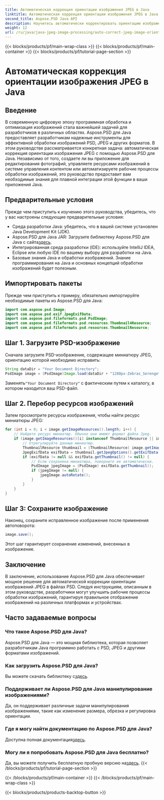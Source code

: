 ```yaml
---
title: Автоматическая коррекция ориентации изображения JPEG в Java
linktitle: Автоматическая коррекция ориентации изображения JPEG в Java
second_title: Aspose.PSD Java API
description: Научитесь автоматически корректировать ориентацию изображения JPEG в Java с помощью Aspose.PSD. Совершенствуйте свои навыки обработки изображений без особых усилий.
weight: 12
url: /ru/java/java-jpeg-image-processing/auto-correct-jpeg-image-orientation-java/
---
```


{{< blocks/products/pf/main-wrap-class >}}
{{< blocks/products/pf/main-container >}}
{{< blocks/products/pf/tutorial-page-section >}}

# Автоматическая коррекция ориентации изображения JPEG в Java

## Введение
В современную цифровую эпоху программная обработка и оптимизация изображений стала важнейшей задачей для разработчиков в различных областях. Aspose.PSD для Java предоставляет разработчикам надежные инструменты для эффективной обработки изображений PSD, JPEG и других форматов. В этом руководстве рассматривается конкретная задача: автоматическая коррекция ориентации изображения JPEG с помощью Aspose.PSD для Java. Независимо от того, создаете ли вы приложение для редактирования фотографий, управляете ресурсами изображений в системе управления контентом или автоматизируете рабочие процессы обработки изображений, это руководство предоставит вам необходимые знания для плавной интеграции этой функции в ваши приложения Java.
## Предварительные условия
Прежде чем приступить к изучению этого руководства, убедитесь, что у вас настроены следующие предварительные условия:
- Среда разработки Java: убедитесь, что в вашей системе установлен Java Development Kit (JDK).
-  Aspose.PSD для Java JAR: Загрузите библиотеку Aspose.PSD для Java с сайта[здесь](https://releases.aspose.com/psd/java/).
- Интегрированная среда разработки (IDE): используйте IntelliJ IDEA, Eclipse или любую IDE по вашему выбору для разработки на Java.
- Базовые знания Java и обработки изображений. Знание программирования на Java и основных концепций обработки изображений будет полезным.

## Импортировать пакеты
Прежде чем приступить к примеру, обязательно импортируйте необходимые пакеты из Aspose.PSD для Java:
```java
import com.aspose.psd.Image;
import com.aspose.psd.exif.JpegExifData;
import com.aspose.psd.fileformats.psd.PsdImage;
import com.aspose.psd.fileformats.psd.resources.Thumbnail4Resource;
import com.aspose.psd.fileformats.psd.resources.ThumbnailResource;
```
## Шаг 1. Загрузите PSD-изображение
Сначала загрузите PSD-изображение, содержащее миниатюру JPEG, ориентацию которой необходимо исправить:
```java
String dataDir = "Your Document Directory";
PsdImage image = (PsdImage)Image.load(dataDir + "1280px-Zebras_Serengeti.psd");
```
 Заменять`"Your Document Directory"` с фактическим путем к каталогу, в котором находится ваш PSD-файл.
## Шаг 2. Перебор ресурсов изображений
Затем просмотрите ресурсы изображения, чтобы найти ресурс миниатюры JPEG:
```java
for (int i = 0; i < image.getImageResources().length; i++) {
    // Найдите ресурс миниатюр. Обычно они имеют формат файла Jpeg.
    if (image.getImageResources()[i] instanceof ThumbnailResource || image.getImageResources()[i] instanceof Thumbnail4Resource) {
        // Отрегулируйте данные миниатюр.
        ThumbnailResource thumbnail = (ThumbnailResource) image.getImageResources()[i];
        JpegExifData exifData = thumbnail.getJpegOptions().getExifData();
        if (exifData != null && exifData.getThumbnail() != null) {
            // Если сохранена миниатюра, поверните ее автоматически.
            PsdImage jpegImage = (PsdImage) exifData.getThumbnail();
            if (jpegImage != null) {
                jpegImage.autoRotate();
            }
        }
    }
}
```
## Шаг 3: Сохраните изображение
Наконец, сохраните исправленное изображение после применения автоповорота:
```java
image.save();
```
Этот шаг гарантирует сохранение изменений, внесенных в изображение.

## Заключение
В заключение, использование Aspose.PSD для Java обеспечивает мощное решение для автоматической коррекции ориентации изображений JPEG в файлах PSD. Следуя инструкциям, описанным в этом руководстве, разработчики могут улучшить рабочие процессы обработки изображений, гарантируя правильное отображение изображений на различных платформах и устройствах.
## Часто задаваемые вопросы
### Что такое Aspose.PSD для Java?
Aspose.PSD для Java — это мощная библиотека, которая позволяет разработчикам Java программно работать с PSD, JPEG и другими форматами изображений.
### Как загрузить Aspose.PSD для Java?
 Вы можете скачать библиотеку с[здесь](https://releases.aspose.com/psd/java/).
### Поддерживает ли Aspose.PSD для Java манипулирование изображениями?
Да, он поддерживает различные задачи манипулирования изображениями, такие как изменение размера, обрезка и регулировка ориентации.
### Где я могу найти документацию по Aspose.PSD для Java?
 Доступна полная документация[здесь](https://reference.aspose.com/psd/java/).
### Могу ли я попробовать Aspose.PSD для Java бесплатно?
 Да, вы можете получить бесплатную пробную версию на[здесь](https://releases.aspose.com/).
{{< /blocks/products/pf/tutorial-page-section >}}

{{< /blocks/products/pf/main-container >}}
{{< /blocks/products/pf/main-wrap-class >}}

{{< blocks/products/products-backtop-button >}}
